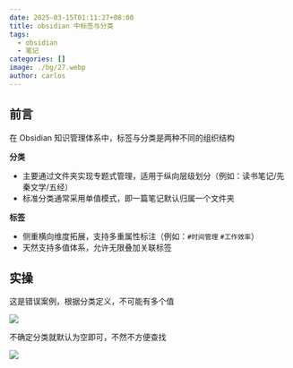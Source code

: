 ```yaml
---
date: 2025-03-15T01:11:27+08:00
title: obsidian 中标签与分类
tags:
  - obsidian
  - 笔记
categories: []
image: ./bg/27.webp
author: carlos
---
```


## 前言

在 Obsidian 知识管理体系中，标签与分类是两种不同的组织结构

**分类**

- 主要通过文件夹实现专题式管理，适用于纵向层级划分（例如：读书笔记/先秦文学/五经）‌
- 标准分类通常采用单值模式，即一篇笔记默认归属一个文件夹‌

**标签**

- 侧重横向维度拓展，支持多重属性标注（例如：`#时间管理` `#工作效率`）
- 天然支持多值体系，允许无限叠加关联标签‌

## 实操

这是错误案例，根据分类定义，不可能有多个值

![](../00-assets/Pasted%20image%2020250315011217.png)

不确定分类就默认为空即可，不然不方便查找

![](../00-assets/Pasted%20image%2020250315011458.png)

